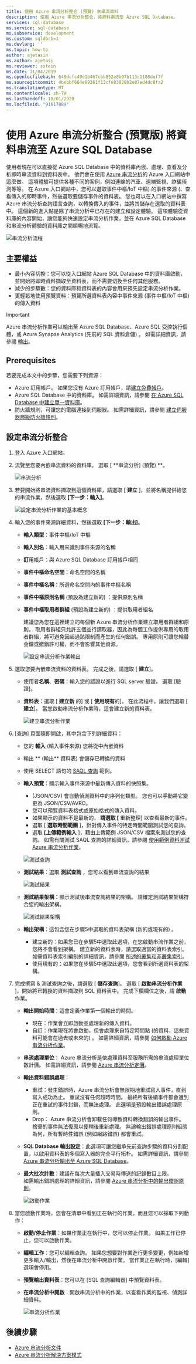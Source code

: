 ```yaml
---
title: 使用 Azure 串流分析整合 (預覽) 來串流資料
description: 使用 Azure 串流分析整合，將資料串流至 Azure SQL Database。
services: sql-database
ms.service: sql-database
ms.subservice: development
ms.custom: sqldbrb=1
ms.devlang: ''
ms.topic: how-to
author: ajetasin
ms.author: ajetasi
ms.reviewer: sstein
ms.date: 11/04/2019
ms.openlocfilehash: 640dcfc49d1b467cbb852e8b07b113c1180daf7f
ms.sourcegitcommit: 4bebbf664e69361f13cfe83020b2e87ed4dc8fa2
ms.translationtype: MT
ms.contentlocale: zh-TW
ms.lasthandoff: 10/01/2020
ms.locfileid: "91617089"
---
```

# <a name="stream-data-into-azure-sql-database-using-azure-stream-analytics-integration-preview"></a>使用 Azure 串流分析整合 (預覽版) 將資料串流至 Azure SQL Database

使用者現在可以直接從 Azure SQL Database 中的資料庫內嵌、處理、查看及分析即時串流資料到資料表中。 他們會在使用 [Azure 串流分析](../../stream-analytics/stream-analytics-introduction.md)的 Azure 入口網站中這麼做。 這項體驗可提供各種不同的案例，例如連線的汽車、遠端監視、詐騙偵測等等。 在 Azure 入口網站中，您可以選取事件中樞/IoT 中樞) 的事件來源 (、查看傳入的即時事件，然後選取要儲存事件的資料表。 您也可以在入口網站中撰寫 Azure 串流分析查詢語言查詢，以轉換傳入的事件，並將其儲存在選取的資料表中。 這個新的進入點是除了串流分析中已存在的建立和設定體驗。 這項體驗從資料庫的內容開始，讓您能夠快速設定串流分析作業，並在 Azure SQL Database 和串流分析體驗的資料庫之間順暢地流覽。

![串流分析流程](./media/stream-data-stream-analytics-integration/stream-analytics-flow.png)

## <a name="key-benefits"></a>主要權益

- 最小內容切換：您可以從入口網站 Azure SQL Database 中的資料庫啟動，並開始將即時資料擷取至資料表，而不需要切換至任何其他服務。
- 減少的步驟數：您的資料庫和資料表的內容會用來預先設定串流分析作業。
- 更輕鬆地使用預覽資料：預覽所選資料表內容中事件來源 (事件中樞/IoT 中樞) 的傳入資料

> [!IMPORTANT]
> Azure 串流分析作業可以輸出至 Azure SQL Database、Azure SQL 受控執行個體，或 Azure Synapse Analytics (先前的 SQL 資料倉儲) 。 如需詳細資訊，請參閱 [輸出](../../stream-analytics/stream-analytics-define-outputs.md)。

## <a name="prerequisites"></a>Prerequisites

若要完成本文中的步驟，您需要下列資源︰

- Azure 訂用帳戶。 如果您沒有 Azure 訂用帳戶，請[建立免費帳戶](https://azure.microsoft.com/free/)。
- Azure SQL Database 中的資料庫。 如需詳細資訊，請參閱 [在 Azure SQL Database 中建立單一資料庫](single-database-create-quickstart.md)。
- 防火牆規則，可讓您的電腦連接到伺服器。 如需詳細資訊，請參閱 [建立伺服器層級防火牆規則](firewall-create-server-level-portal-quickstart.md)。

## <a name="configure-stream-analytics-integration"></a>設定串流分析整合

1. 登入 Azure 入口網站。
2. 流覽至您要內嵌串流資料的資料庫。 選取 [ **串流分析] (預覽) **。

    ![串流分析](./media/stream-data-stream-analytics-integration/stream-analytics.png)

3. 若要開始將串流資料擷取到這個資料庫，請選取 [ **建立** ]，並將名稱提供給您的串流作業，然後選取 **[下一步：輸入]**。

    ![設定串流分析作業的基本概念](./media/stream-data-stream-analytics-integration/create-job.png)

4. 輸入您的事件來源詳細資料，然後選取 **[下一步：輸出]**。

   - **輸入類型**：事件中樞/IoT 中樞
   - **輸入別名**：輸入用來識別事件來源的名稱
   - **訂**用帳戶：與 Azure SQL Database 訂用帳戶相同
   - **事件中樞命名空間**：命名空間的名稱
   - **事件中樞名稱**：所選命名空間內的事件中樞名稱
   - **事件中樞原則名稱** (預設為建立新的) ：提供原則名稱
   - **事件中樞取用者群組** (預設為建立新的) ：提供取用者組名  

      建議您為您在這裡建立的每個新 Azure 串流分析作業建立取用者群組和原則。 取用者群組只允許五個並行讀取器，因此為每個工作提供專用的取用者群組，將可避免因超過該限制而產生的任何錯誤。 專用原則可讓您輪替金鑰或撤銷許可權，而不會影響其他資源。

     ![設定串流分析作業輸出](./media/stream-data-stream-analytics-integration/create-job-output.png)

5. 選取您要內嵌串流資料的資料表。 完成之後，請選取 [ **建立**]。

   - 使用者**名稱**、**密碼**：輸入您的認證以進行 SQL server 驗證。 選取 [驗證]。
   - **資料表**：選取 [ **建立新** 的] 或 [ **使用現有**的]。 在此流程中，讓我們選取 [ **建立**]。 當您啟動串流分析作業時，這會建立新的資料表。

     ![建立串流分析作業](./media/stream-data-stream-analytics-integration/create.png)

6. [查詢] 頁面隨即開啟，其中包含下列詳細資料：

   - 您的 **輸入** (輸入事件來源) 您將從中內嵌資料  
   - 輸出 ** (輸出** 資料表) 會儲存已轉換的資料
   - 使用 SELECT 語句的 [SAQL 查詢](../../stream-analytics/stream-analytics-stream-analytics-query-patterns.md) 範例。
   - **輸入預覽**：顯示輸入事件來源中最新傳入資料的快照集。
     -  (JSON/CSV) 會自動偵測資料中的序列化類型。 您也可以手動將它變更為 JSON/CSV/AVRO。
     - 您可以預覽資料表格式或原始格式的傳入資料。
     - 如果顯示的資料不是最新的， **請選取 [** 重新整理] 以查看最新的事件。
     - 選取 [ **選取時間範圍** ]，針對傳入事件的特定時間範圍測試您的查詢。
     - 選取 **[上傳範例輸入** ]，藉由上傳範例 JSON/CSV 檔案來測試您的查詢。 如需有關測試 SAQL 查詢的詳細資訊，請參閱 [使用範例資料測試 Azure 串流分析作業](../../stream-analytics/stream-analytics-test-query.md)。

     ![測試查詢](./media/stream-data-stream-analytics-integration/test-query.png)

   - **測試結果**：選取 **測試查詢** ，您可以看到串流查詢的結果

     ![測試結果](./media/stream-data-stream-analytics-integration/test-results.png)

   - **測試結果架構**：顯示測試後串流查詢結果的架構。 請確定測試結果架構符合您的輸出架構。

     ![測試結果架構](./media/stream-data-stream-analytics-integration/test-results-schema.png)

   - **輸出架構**：這包含您在步驟5中選取的資料表架構 (新的或現有的) 。

      - 建立新的：如果您已在步驟5中選取此選項，在您啟動串流作業之前，您將不會看到架構。 建立新的資料表時，請選取適當的資料表索引。 如需資料表索引編制的詳細資訊，請參閱 [所述的叢集和非叢集索引](/sql/relational-databases/indexes/clustered-and-nonclustered-indexes-described/)。
      - 使用現有的：如果您在步驟5中選取此選項，您會看到所選資料表的架構。

7. 完成撰寫 & 測試查詢之後，請選取 [ **儲存查詢**]。 選取 [ **啟動串流分析作業** ]，開始將已轉換的資料擷取到 SQL 資料表中。 完成下欄欄位之後，請 **啟動** 作業。
   - **輸出開始時間**：這會定義作業第一個輸出的時間。  
     - 現在：作業會立即啟動並處理新的傳入資料。
     - 自訂：作業現在將會啟動，但會處理來自特定時間點 (的資料，這些資料可能會在過去或未來的) 。 如需詳細資訊，請參閱 [如何啟動 Azure 串流分析作業](../../stream-analytics/start-job.md)。
   - **串流處理單位**： Azure 串流分析是依處理資料至服務所需的串流處理單位數計價。 如需詳細資訊，請參閱 [Azure 串流分析定價](https://azure.microsoft.com/pricing/details/stream-analytics/)。
   - **輸出資料錯誤處理**：  
     - 重試：發生錯誤時，Azure 串流分析會無限期地重試寫入事件，直到寫入成功為止。 重試沒有任何超時時間。 最終所有後續事件都會遭到正在重試的事件封鎖，而無法處理。 此選項是預設輸出錯誤處理原則。
     - Drop： Azure 串流分析會卸載任何導致資料轉換錯誤的輸出事件。 捨棄的事件無法復原以便稍後重新處理。 無論輸出錯誤處理原則組態為何，所有暫時性錯誤 (例如網路錯誤) 都會重試。
   - **SQL Database 輸出設定**：此選項可讓您繼承先前查詢步驟的資料分割配置，以啟用資料表的多個寫入器的完全平行拓朴。 如需詳細資訊，請參閱 [Azure 串流分析輸出至 Azure SQL Database](../../stream-analytics/stream-analytics-sql-output-perf.md)。
   - **最大批次計數**：建議在每次大量插入交易時傳送的記錄數目上限。  
    如需輸出錯誤處理的詳細資訊，請參閱 [Azure 串流分析中的輸出錯誤原則](../../stream-analytics/stream-analytics-output-error-policy.md)。  

     ![啟動作業](./media/stream-data-stream-analytics-integration/start-job.png)

8. 當您啟動作業時，您會在清單中看到正在執行的作業，而且您可以採取下列動作：
   - **啟動/停止作業**：如果作業正在執行中，您可以停止作業。 如果工作已停止，您可以啟動作業。
   - **編輯工作**：您可以編輯查詢。 如果您想要對作業進行更多變更，例如新增更多輸入/輸出，然後在串流分析中開啟作業。 當作業正在執行時，[編輯] 選項會停用。
   - **預覽輸出資料表**：您可以在 [SQL 查詢編輯器] 中預覽資料表。
   - **在串流分析中開啟**：開啟串流分析中的作業，以查看作業的監視、偵測詳細資料。

     ![串流分析作業](./media/stream-data-stream-analytics-integration/jobs.png)

## <a name="next-steps"></a>後續步驟

- [Azure 串流分析文件](https://docs.microsoft.com/azure/stream-analytics/)
- [Azure 串流分析解決方案模式](../../stream-analytics/stream-analytics-solution-patterns.md)
 